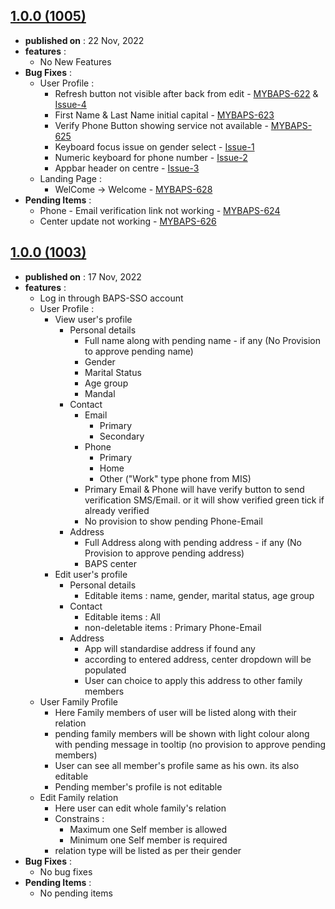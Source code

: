 
## [1.0.0 (1005)](#)
 - **published on** : 22 Nov, 2022
 - **features** : 
  	 - No New Features
 - **Bug Fixes** :
	 - User Profile :
		 - Refresh button not visible after back from edit - [MYBAPS-622](https://mysatsang.atlassian.net/browse/MYBAPS-622) & [Issue-4](https://kcsglobal-my.sharepoint.com/:x:/r/personal/gopi_marvaniya_kcsitglobal_com/Documents/Gopi%20Marvaniya/BAPS/MySeva/MySeva%20DLS.xlsx?d=wd505820bf79148ae9eaa9e375dbae55b&csf=1&web=1&e=Uhr1pY&nav=MTJfQTVfe0UwREFBQjkwLUVCRTItNERCQi1BOEY5LTA3OUQ0QUQwRTE2Rn0)
		 - First Name & Last Name initial capital - [MYBAPS-623](https://mysatsang.atlassian.net/browse/MYBAPS-623)
		 - Verify Phone Button showing service not available - [MYBAPS-625](https://mysatsang.atlassian.net/browse/MYBAPS-625)
		 - Keyboard focus issue on gender select - [Issue-1](https://kcsglobal-my.sharepoint.com/:x:/r/personal/gopi_marvaniya_kcsitglobal_com/Documents/Gopi%20Marvaniya/BAPS/MySeva/MySeva%20DLS.xlsx?d=wd505820bf79148ae9eaa9e375dbae55b&csf=1&web=1&e=y0YAiR&nav=MTJfQTJfe0UwREFBQjkwLUVCRTItNERCQi1BOEY5LTA3OUQ0QUQwRTE2Rn0)
		 - Numeric keyboard for phone number - [Issue-2](https://kcsglobal-my.sharepoint.com/:x:/r/personal/gopi_marvaniya_kcsitglobal_com/Documents/Gopi%20Marvaniya/BAPS/MySeva/MySeva%20DLS.xlsx?d=wd505820bf79148ae9eaa9e375dbae55b&csf=1&web=1&e=paVfGy&nav=MTJfQTNfe0UwREFBQjkwLUVCRTItNERCQi1BOEY5LTA3OUQ0QUQwRTE2Rn0)
		 - Appbar header on centre - [Issue-3](https://kcsglobal-my.sharepoint.com/:x:/r/personal/gopi_marvaniya_kcsitglobal_com/Documents/Gopi%20Marvaniya/BAPS/MySeva/MySeva%20DLS.xlsx?d=wd505820bf79148ae9eaa9e375dbae55b&csf=1&web=1&e=XQMSX0&nav=MTJfQTRfe0UwREFBQjkwLUVCRTItNERCQi1BOEY5LTA3OUQ0QUQwRTE2Rn0)
	 - Landing Page :
		 - WelCome -> Welcome - [MYBAPS-628](https://mysatsang.atlassian.net/browse/MYBAPS-628)
 - **Pending Items** : 
	 - Phone - Email verification link not working - [MYBAPS-624](https://mysatsang.atlassian.net/browse/MYBAPS-624)
	 - Center update not working - [MYBAPS-626](https://mysatsang.atlassian.net/browse/MYBAPS-626)

## [1.0.0 (1003)](#)
 - **published on** : 17 Nov, 2022
 - **features** : 
	 - Log in through BAPS-SSO account
	 - User Profile : 
		 - View user's profile
			 - Personal details
				 - Full name along with pending name - if any (No Provision to approve pending name)
				 - Gender
				 - Marital Status
				 - Age group
				 - Mandal
			 - Contact
				 - Email
					 - Primary
					 - Secondary
				 - Phone
					 - Primary
					 - Home
					 - Other ("Work" type phone from MIS)
				 - Primary Email & Phone will have verify button to send verification SMS/Email. or it will show verified green tick if already verified
				 - No provision to show pending Phone-Email
			 - Address
				 - Full Address along with pending address - if any (No Provision to approve pending address)
				 - BAPS center
		 - Edit user's profile
			 - Personal details
				 - Editable items : name, gender, marital status, age group
			 - Contact
				 - Editable items : All
				 - non-deletable items :  Primary Phone-Email
			 - Address
				 - App will standardise address if found any
				 - according to entered address, center dropdown will be populated
				 - User can choice to apply this address to other family members
	 - User Family Profile
		 - Here Family members of user will be listed along with their relation
		 - pending family members will be shown with light colour along with pending message in tooltip (no provision to approve pending members)
		 - User can see all member's profile same as his own. its also editable
		 - Pending member's profile is not editable
	 - Edit Family relation
		 - Here user can edit whole family's relation
		 - Constrains : 
			 - Maximum one Self member is allowed
			 - Minimum one Self member is required
		 - relation type will be listed as per their gender
 - **Bug Fixes** : 
	 - No bug fixes
 - **Pending Items** : 
	 - No pending items
